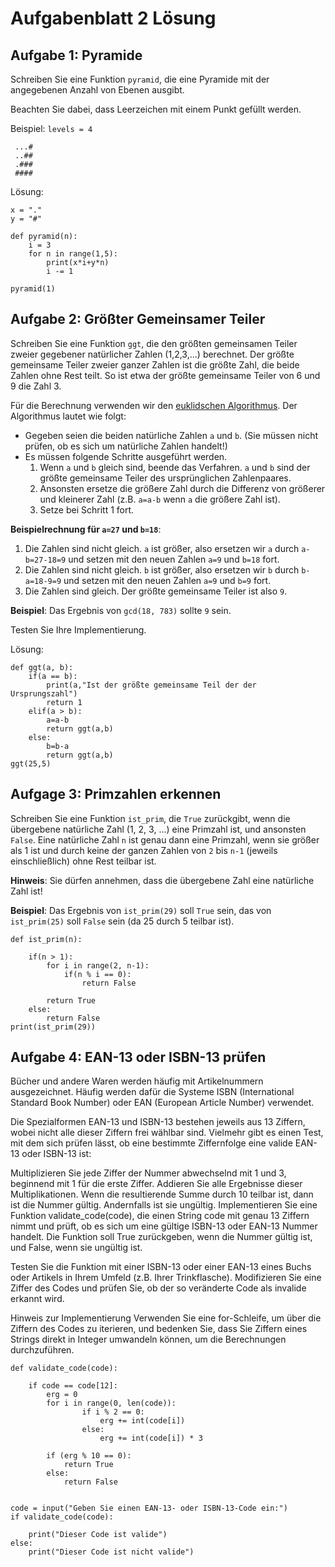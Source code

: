 # Aufgabenblatt 2 Lösung




## Aufgabe 1: Pyramide
Schreiben Sie eine Funktion `pyramid`, die eine Pyramide mit der angegebenen Anzahl von Ebenen ausgibt.

Beachten Sie dabei, dass Leerzeichen mit einem Punkt gefüllt werden.

Beispiel: `levels = 4`
```
 ...#
 ..##
 .###
 ####
```
Lösung:
```
x = "."
y = "#"

def pyramid(n):
    i = 3
    for n in range(1,5):
        print(x*i+y*n)
        i -= 1

pyramid(1)
```



## Aufgabe 2: Größter Gemeinsamer Teiler
Schreiben Sie eine Funktion `ggt`, die den größten gemeinsamen Teiler zweier gegebener natürlicher Zahlen (1,2,3,...) berechnet.
Der größte gemeinsame Teiler zweier ganzer Zahlen ist die größte Zahl, die beide Zahlen ohne Rest teilt.
So ist etwa der größte gemeinsame Teiler von 6 und 9 die Zahl 3.

Für die Berechnung verwenden wir den [euklidschen Algorithmus](https://de.wikipedia.org/wiki/Euklidischer_Algorithmus).
Der Algorithmus lautet wie folgt:

* Gegeben seien die beiden natürliche Zahlen `a` und `b`. (Sie müssen nicht prüfen, ob es sich um natürliche Zahlen handelt!)
* Es müssen folgende Schritte ausgeführt werden.
    1. Wenn `a` und `b` gleich sind, beende das Verfahren. `a` und `b` sind der größte gemeinsame Teiler des ursprünglichen Zahlenpaares.
    2. Ansonsten ersetze die größere Zahl durch die Differenz von größerer und kleinerer Zahl (z.B. `a=a-b` wenn `a` die größere Zahl ist).
    3. Setze bei Schritt 1 fort.

**Beispielrechnung für `a=27` und `b=18`**:
1. Die Zahlen sind nicht gleich. `a` ist größer, also ersetzen wir `a` durch `a-b=27-18=9` und setzen mit den neuen Zahlen `a=9` und `b=18` fort.
2. Die Zahlen sind nicht gleich. `b` ist größer, also ersetzen wir `b` durch `b-a=18-9=9` und setzen mit den neuen Zahlen `a=9` und `b=9` fort.
3. Die Zahlen sind gleich. Der größte gemeinsame Teiler ist also `9`.

**Beispiel**: Das Ergebnis von `gcd(18, 783)` sollte `9` sein.

Testen Sie Ihre Implementierung.

Lösung:
```
def ggt(a, b):
    if(a == b):
        print(a,"Ist der größte gemeinsame Teil der der Ursprungszahl")
        return 1
    elif(a > b):
        a=a-b
        return ggt(a,b)
    else:
        b=b-a
        return ggt(a,b)
ggt(25,5)
```


## Aufgage 3: Primzahlen erkennen
Schreiben Sie eine Funktion `ist_prim`, die `True` zurückgibt, wenn die übergebene natürliche Zahl (1, 2, 3, ...) eine Primzahl ist, und ansonsten `False`.
Eine natürliche Zahl `n` ist genau dann eine Primzahl, wenn sie größer als 1 ist und durch keine der ganzen Zahlen von `2` bis `n-1` (jeweils einschließlich) ohne Rest teilbar ist.

**Hinweis**: Sie dürfen annehmen, dass die übergebene Zahl eine natürliche Zahl ist!

**Beispiel**: Das Ergebnis von `ist_prim(29)` soll `True` sein, das von `ist_prim(25)` soll `False` sein (da 25 durch 5 teilbar ist).
```
def ist_prim(n):

    if(n > 1):
        for i in range(2, n-1):
            if(n % i == 0):
                return False

        return True
    else:
        return False
print(ist_prim(29))
```



## Aufgabe 4: EAN-13 oder ISBN-13 prüfen
Bücher und andere Waren werden häufig mit Artikelnummern ausgezeichnet. Häufig werden dafür die Systeme ISBN (International Standard Book Number) oder EAN (European Article Number) verwendet.

Die Spezialformen EAN-13 und ISBN-13 bestehen jeweils aus 13 Ziffern, wobei nicht alle dieser Ziffern frei wählbar sind. Vielmehr gibt es einen Test, mit dem sich prüfen lässt, ob eine bestimmte Ziffernfolge eine valide EAN-13 oder ISBN-13 ist:

Multiplizieren Sie jede Ziffer der Nummer abwechselnd mit 1 und 3, beginnend mit 1 für die erste Ziffer.
Addieren Sie alle Ergebnisse dieser Multiplikationen.
Wenn die resultierende Summe durch 10 teilbar ist, dann ist die Nummer gültig. Andernfalls ist sie ungültig.
Implementieren Sie eine Funktion validate_code(code), die einen String code mit genau 13 Ziffern nimmt und prüft, ob es sich um eine gültige ISBN-13 oder EAN-13 Nummer handelt. Die Funktion soll True zurückgeben, wenn die Nummer gültig ist, und False, wenn sie ungültig ist.

Testen Sie die Funktion mit einer ISBN-13 oder einer EAN-13 eines Buchs oder Artikels in Ihrem Umfeld (z.B. Ihrer Trinkflasche). Modifizieren Sie eine Ziffer des Codes und prüfen Sie, ob der so veränderte Code als invalide erkannt wird.

Hinweis zur Implementierung
Verwenden Sie eine for-Schleife, um über die Ziffern des Codes zu iterieren, und bedenken Sie, dass Sie Ziffern eines Strings direkt in Integer umwandeln können, um die Berechnungen durchzuführen.

```
def validate_code(code):

    if code == code[12]:
        erg = 0
        for i in range(0, len(code)):
                if i % 2 == 0:
                    erg += int(code[i])
                else:
                    erg += int(code[i]) * 3

        if (erg % 10 == 0):
            return True
        else:
            return False


code = input("Geben Sie einen EAN-13- oder ISBN-13-Code ein:")
if validate_code(code):

    print("Dieser Code ist valide")
else:
    print("Dieser Code ist nicht valide")
````
